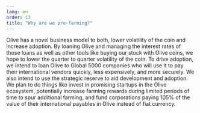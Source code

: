 ```yaml
---
lang: en
order: 13
title: "Why are we pre-farming?"
---
```


Olive has a novel business model to both, lower volatility of the coin and increase adoption. By loaning Olive and managing the interest rates of those loans as well as other tools like buying our stock with Olive coins, we hope to lower the quarter to quarter volatility of the coin. To drive adoption, we intend to loan Olive to Global 5000 companies who will use it to pay their international vendors quickly, less expensively, and more securely. We also intend to use the strategic reserve to aid development and adoption. We plan to do things like invest in promising startups in the Olive ecosystem, potentially increase farming rewards during limited periods of time to spur additional farming, and fund corporations paying 105% of the value of their international payables in Olive instead of fiat currency.
